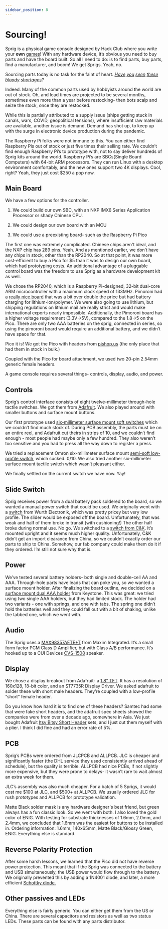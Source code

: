 ```yaml
---
sidebar_position: 8
---
```


# Sourcing!

Sprig is a physical game console designed by Hack Club where you write your **own** [games](https://sprig.hackclub.com/editor)! With any hardware device, it’s obvious you need to buy parts and have the board built. So all I need to do: is to find parts, buy parts, find a manufacturer, and boom! We get Sprigs. Yeah, no.

Sourcing parts today is no task for the faint of heart. *[Have](https://cloud-7qmksvucf-hack-club-bot.vercel.app/0screen_shot_2022-09-22_at_3.07.15_pm.png)  [you](https://cloud-1dg3e6nm9-hack-club-bot.vercel.app/0screen_shot_2022-09-22_at_3.07.42_pm.png)  [seen](https://cloud-1eysvgt04-hack-club-bot.vercel.app/0screen_shot_2022-09-22_at_3.20.50_pm.png)  [these](https://cloud-4i20ywhg7-hack-club-bot.vercel.app/0screen_shot_2022-09-22_at_3.23.10_pm.png)  [bloody](https://cloud-bpjpduoo0-hack-club-bot.vercel.app/0screen_shot_2022-09-22_at_3.23.48_pm.png)  [shortages](https://cloud-m5x11st40-hack-club-bot.vercel.app/0screen_shot_2022-09-22_at_3.24.33_pm.png)?*

Indeed. Many of the common parts used by hobbyists around the world are out of stock. Oh, and lead times are projected to be several months, sometimes even more than a year before restocking- then bots scalp and seize the stock, once they are restocked.

While this is partially attributed to a supply issue (ships getting stuck in canals, wars, COVID, geopolitical tensions), where insufficient raw materials are available, another issue is demand. Demand has shot up, to keep up with the surge in electronic device production during the pandemic.

The Raspberry Pi folks were not immune to this. You can either find Raspberry Pis out of stock or just five times their selling rate. We couldn’t find enough Raspberry Pi’s to prototype with, not to say deliver hundreds of Sprig kits around the world. Raspberry Pi’s are SBCs(Single Board Computers) with 64-bit ARM processors. They can run Linux with a desktop environment comfortably, and the new ones support two 4K displays. Cool, right? Yeah, they just cost $250 a pop now.

## Main Board

We have a few options for the controller.

1.  We could build our own SBC, with an NXP IMX6 Series Application Processor or shady Chinese CPU.
    
2.  We could design our own board with an MCU
    
3.  We could use a preexisting board- such as the Raspberry Pi Pico
      
The first one was extremely complicated. Chinese chips aren't ideal, and the NXP chip has 289 pins. Yeah. And as mentioned earlier, we don’t have any chips in stock, other than the RP2040. So at that point, it was more cost-efficient to buy a Pico for $5 than it was to design our own board, which had prototyping costs. An additional advantage of a pluggable control board was the freedom to use Sprig as a hardware development kit as well.

We chose the RP2040, which is a Raspberry Pi-designed, 32-bit dual-core ARM microcontroller with a maximum clock speed of 133MHz. Pimoroni had a [really nice board](https://shop.pimoroni.com/products/pimoroni-pico-lipo?variant=39386149093459) that was a bit over double the price but had battery charging for lithium-ion/polymer. We were also going to use lithium, but shipping regulations on lithium mail are really strict and would make international exports nearly impossible. Additionally, the Pimoroni board has a higher voltage requirement (3.3V->5V), compared to the 1.8->5 on the Pico. There are only two AAA batteries on the sprig, connected in series, so using the pimoroni board would require an additional battery, and we didn’t have space for that.

Pico it is! We got the Pico with headers from [pishop.us](https://www.pishop.us/product/raspberry-pi-pico-h/) (the only place that had them in stock in bulk.)

Coupled with the Pico for board attachment, we used two 20-pin 2.54mm generic female headers.

A game console requires several things- controls, display, audio, and power.

## Controls

Sprig’s control interface consists of eight twelve-millimeter through-hole tactile switches. We got them from [Adafruit](https://www.adafruit.com/product/1119). We also played around with smaller buttons and surface mount buttons.

Our first prototype used [six-millimeter surface mount soft switches](https://www.adafruit.com/product/3983) which we couldn’t find much stock of. During PCB assembly, the parts must be on an entire reel, and Adafruit cut theirs in strips of 10, and we couldn’t find enough - most people had maybe only a few hundred. They also weren’t too sensitive and you had to press all the way down to register a press.

We tried a replacement Omron six-millimeter surface mount [semi-soft low-profile switch](https://www.digikey.com/en/products/detail/omron-electronics-inc-emc-div/B3FS-1000P/277812), which sucked. 0/10. We also tried another six-millimeter surface mount tactile switch which wasn’t pleasant either.

We finally settled on the current switch we have now. Yay!

## Slide Switch
  
Sprig receives power from a dual battery pack soldered to the board, so we wanted a manual power switch that could be used. We originally went with a [switch](https://www.digikey.com/en/products/detail/w%C3%BCrth-elektronik/450404015514/9950812) from Wurth Electronik, which was pretty pricey but very low profile. The slider would be exposed off the board. Unfortunately, that was weak and half of them broke in transit (with cushioning!) The other half broke during normal use. No go. We switched to a [switch from C&K](https://www.digikey.com/en/products/detail/c-k/JS202011SCQN/2094299). It’s mounted upright and it seems much higher quality. Unfortunately, C&K didn’t get an import clearance from China, so we couldn’t exactly order our parts to ship to China. Somehow, our fab company could make them do it if they ordered. I’m still not sure why that is.
  
## Power
  
We’ve tested several battery holders- both single and double-cell AA and AAA. Through-hole parts have leads that can poke you, so we wanted a surface mount holder. After finalizing the board outline, we decided on a [surface mount dual AAA holder](https://www.digikey.com/en/products/detail/keystone-electronics/1022/2137859) from Keystone. This was great: we tried using two single AAA holders, but they had limited stock. The holder had two variants - one with springs, and one with tabs. The spring one didn’t hold the batteries well and they could fall out with a bit of shaking, unlike the tabbed one, which we went with.
  
## Audio
  
The Sprig uses a [MAX98357AETE+T](https://www.maximintegrated.com/en/products/analog/audio/MAX98357A.html) from Maxim Integrated. It’s a small form factor PCM Class D Amplifier, but with Class A/B performance. It’s hooked up to a CUI Devices [CVS-1508](https://www.digikey.com/en/products/detail/cui-devices/CVS-1508/2791828) speaker.
  
## Display
  
We chose a display breakout from Adafruit- a [1.8” TFT](https://www.adafruit.com/product/358). It has a resolution of 160x128, 18-bit color, and an ST7735R Display Driver. We asked adafruit to solder these with short male headers. They’re coupled with a low-profile “short” female header.
  
Do you know how hard it is to find one of these headers? Samtec had some that were fake short headers, and the adafruit spec sheets showed the companies were from over a decade ago, somewhere in Asia. We just bought Adafruit [Itsy Bitsy Short Header](https://www.adafruit.com/product/4174) sets, and I just cut them myself with a plier. I think I did fine and had an error rate of 5%.
  
## PCB
  
Sprig’s PCBs were ordered from JLCPCB and ALLPCB. JLC is cheaper and significantly faster (the DHL service they used consistently arrived ahead of schedule), but the quality is terrible. ALLPCB had nice PCBs, if not slightly more expensive, but they were prone to delays- it wasn’t rare to wait almost an extra week for them.
  
JLC’s assembly was also much cheaper. For a batch of 5 Sprigs, it would cost me $100 at JLC, and $500+ at ALLPCB. We usually ordered JLC for rush prototypes and ALLPCB for prototype validation.

Matte Black solder mask is any hardware designer's best friend, but green always has a fun classic look. So we went with both. I also loved the gold color of ENIG. With testing for substrate thicknesses of 1.6mm, 2.0mm, and 2.4mm, we concluded that 1.6mm was the easiest for buttons to be installed in. Ordering information: 1.6mm, 140x65mm, Matte Black/Glossy Green, ENIG. Everything else is standard.
  
## Reverse Polarity Protection
  
After some harsh lessons, we learned that the Pico did not have reverse power protection. This meant that if the Sprig was connected to the battery and USB simultaneously, the USB power would flow through to the battery. We originally prevented this by adding a 1N4001 diode, and later, a more efficient [Schottky diode.](https://www.digikey.com/en/products/detail/kyocera-avx/SD1206T020S1R0/3749511)
  
## Other passives and LEDs
  
Everything else is fairly generic. You can either get them from the US or China. There are several capacitors and resistors as well as two status LEDs. These parts can be found with any parts distributor.
